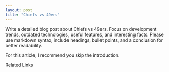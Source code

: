 ```yaml
---
layout: post
title: "Chiefs vs 49ers"
---
```


Write a detailed blog post about Chiefs vs 49ers. Focus on development trends, outdated technologies, useful features, and interesting facts. Please use markdown syntax, include headings, bullet points, and a conclusion for better readability.



For this article, I recommend you skip the introduction.

Related Links
